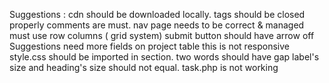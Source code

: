 Suggestions : 
cdn should be downloaded locally.
tags should be closed properly 
comments are must.
nav page needs to be correct & managed
must use row columns ( grid system) 
submit button should have arrow 
off Suggestions
need more fields on project table
this is not responsive
style.css should be imported in <head> section.
two words should have gap
label's size and heading's size should not equal.
task.php is not working

